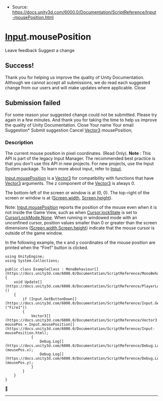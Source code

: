 * Source: https://docs.unity3d.com/6000.0/Documentation/ScriptReference/Input-mousePosition.html

#  [Input](https://docs.unity3d.com/6000.0/Documentation/ScriptReference/Input.html).mousePosition
Leave feedback
Suggest a change
## Success!
Thank you for helping us improve the quality of Unity Documentation. Although we cannot accept all submissions, we do read each suggested change from our users and will make updates where applicable.
Close
## Submission failed
For some reason your suggested change could not be submitted. Please <a>try again</a> in a few minutes. And thank you for taking the time to help us improve the quality of Unity Documentation.
Close
Your name Your email Suggestion* Submit suggestion
Cancel
[Vector3](https://docs.unity3d.com/6000.0/Documentation/ScriptReference/Vector3.html) mousePosition; 
### Description
The current mouse position in pixel coordinates. (Read Only).
**Note** : This API is part of the legacy Input Manager. The recommended best practice is that you don't use this API in new projects. For new projects, use the Input System package. To learn more about input, refer to [Input](https://docs.unity3d.com/6000.0/Documentation/Manual/Input.html).  
  
[Input.mousePosition](https://docs.unity3d.com/6000.0/Documentation/ScriptReference/Input-mousePosition.html) is a [Vector3](https://docs.unity3d.com/6000.0/Documentation/ScriptReference/Vector3.html) for compatibility with functions that have [Vector3](https://docs.unity3d.com/6000.0/Documentation/ScriptReference/Vector3.html) arguments. The z component of the [Vector3](https://docs.unity3d.com/6000.0/Documentation/ScriptReference/Vector3.html) is always 0.  
  
The bottom-left of the screen or window is at (0, 0). The top-right of the screen or window is at ([Screen.width](https://docs.unity3d.com/6000.0/Documentation/ScriptReference/Screen-width.html), [Screen.height](https://docs.unity3d.com/6000.0/Documentation/ScriptReference/Screen-height.html)).  
  
Note: [Input.mousePosition](https://docs.unity3d.com/6000.0/Documentation/ScriptReference/Input-mousePosition.html) reports the position of the mouse even when it is not inside the Game View, such as when [Cursor.lockState](https://docs.unity3d.com/6000.0/Documentation/ScriptReference/Cursor-lockState.html) is set to [CursorLockMode.None](https://docs.unity3d.com/6000.0/Documentation/ScriptReference/CursorLockMode.None.html). When running in windowed mode with an unconfined cursor, position values smaller than 0 or greater than the screen dimensions ([Screen.width](https://docs.unity3d.com/6000.0/Documentation/ScriptReference/Screen-width.html),[Screen.height](https://docs.unity3d.com/6000.0/Documentation/ScriptReference/Screen-height.html)) indicate that the mouse cursor is outside of the game window.  
  
In the following example, the x and y coordinates of the mouse position are printed when the “Fire1” button is clicked.
```
using UnityEngine;
using System.Collections;  
  
public class ExampleClass : MonoBehaviour[](https://docs.unity3d.com/6000.0/Documentation/ScriptReference/MonoBehaviour.html)
{
    void Update[](https://docs.unity3d.com/6000.0/Documentation/ScriptReference/PlayerLoop.Update.html)()
    {
        if (Input.GetButtonDown[](https://docs.unity3d.com/6000.0/Documentation/ScriptReference/Input.GetButtonDown.html)("Fire1"))
        {
            Vector3[](https://docs.unity3d.com/6000.0/Documentation/ScriptReference/Vector3.html) mousePos = Input.mousePosition[](https://docs.unity3d.com/6000.0/Documentation/ScriptReference/Input-mousePosition.html);
            {
                Debug.Log[](https://docs.unity3d.com/6000.0/Documentation/ScriptReference/Debug.Log.html)(mousePos.x);
                Debug.Log[](https://docs.unity3d.com/6000.0/Documentation/ScriptReference/Debug.Log.html)(mousePos.y);
            }
        }
    }
}

```

* * *
